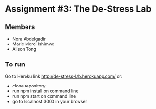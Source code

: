 # Assignment #3: The De-Stress Lab

## Members
- Nora Abdelgadir
- Marie Merci Ishimwe
- Alison Tong

## To run
Go to Heroku link http://de-stress-lab.herokuapp.com/ or:
- clone repository
- run npm install on command line
- run npm start on command line
- go to localhost:3000 in your browser
